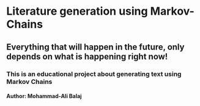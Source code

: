 # Literature generation using Markov-Chains
## Everything that will happen in the future, only depends on what is happening right now!
### This is an educational project about generating text using Markov Chains
#### Author: Mohammad-Ali Balaj
